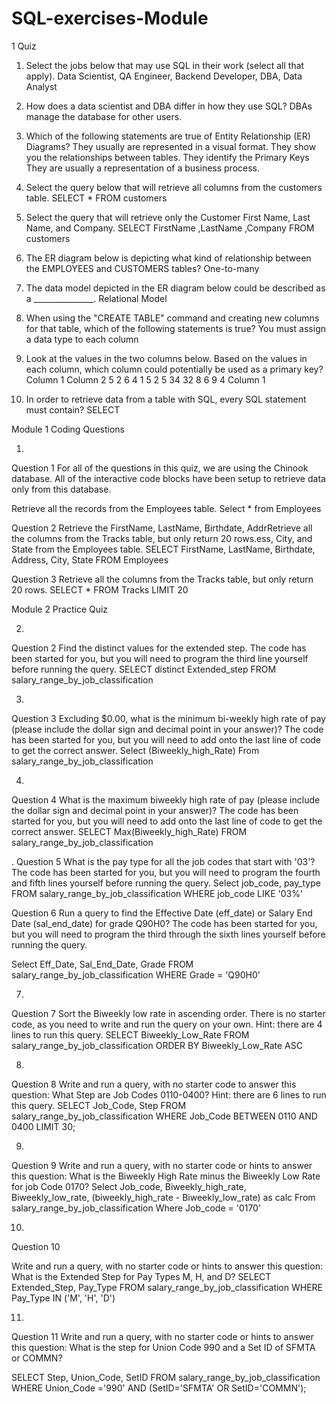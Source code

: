 # SQL-exercises-Module 

1 Quiz

1. Select the jobs below that may use SQL in their work (select all that apply).
Data Scientist, QA Engineer, Backend Developer, DBA, Data Analyst

2. How does a data scientist and DBA differ in how they use SQL?
DBAs manage the database for other users.

3. Which of the following statements are true of Entity Relationship (ER) Diagrams?
They usually are represented in a visual format.
They show you the relationships between tables.
They identify the Primary Keys
They are usually a representation of a business process.

4. Select the query below that will retrieve all columns from the customers table.
SELECT * FROM customers

5. Select the query that will retrieve only the Customer First Name, Last Name, and Company.
SELECT 
FirstName
,LastName
,Company
FROM customers

6. The ER diagram below is depicting what kind of relationship between the EMPLOYEES and CUSTOMERS tables?
One-to-many

7. The data model depicted in the ER diagram below could be described as a _______________.
Relational Model

8. When using the "CREATE TABLE" command and creating new columns for that table, which of the following statements is true?
You must assign a data type to each column

9. Look at the values in the two columns below. Based on the values in each column, which column could potentially be used as a primary key?
Column 1	Column 2
5	        2
6	        4
1	        5
2	        5
34	       32
8	        6
9	        4
Column 1

10. In order to retrieve data from a table with SQL, every SQL statement must contain?
SELECT

Module 1 Coding Questions

1.
Question 1
For all of the questions in this quiz, we are using the Chinook database. All of the interactive code blocks have been setup to retrieve data only from this database.

Retrieve all the records from the Employees table.
Select *
from Employees

Question 2
Retrieve the FirstName, LastName, Birthdate, AddrRetrieve all the columns from the Tracks table, but only return 20 rows.ess, City, and State from the Employees table.
SELECT  FirstName, LastName, Birthdate, Address, City, State
FROM Employees


Question 3
Retrieve all the columns from the Tracks table, but only return 20 rows.
SELECT *
FROM Tracks
LIMIT 20

Module 2 Practice Quiz

2.
Question 2
Find the distinct values for the extended step. The code has been started for you, but you will need to program the third line yourself before running the query.
SELECT 
distinct Extended_step
FROM  salary_range_by_job_classification

3.
Question 3
Excluding $0.00, what is the minimum bi-weekly high rate of pay (please include the dollar sign and decimal point in your answer)? The code has been started for you, but you will need to add onto the last line of code to get the correct answer.
Select 
(Biweekly_high_Rate)
From salary_range_by_job_classification

4.
Question 4
What is the maximum biweekly high rate of pay (please include the dollar sign and decimal point in your answer)? The code has been started for you, but you will need to add onto the last line of code to get the correct answer.
SELECT 
Max(Biweekly_high_Rate) 
FROM salary_range_by_job_classification

.
Question 5
What is the pay type for all the job codes that start with '03'? The code has been started for you, but you will need to program the fourth and fifth lines yourself before running the query.
Select
job_code,
pay_type
FROM salary_range_by_job_classification
WHERE job_code LIKE '03%'

Question 6
Run a query to find the Effective Date (eff_date) or Salary End Date
(sal_end_date) for grade Q90H0? The code has been started for you, but you will need to program the third through the sixth lines yourself before running the query. 

Select Eff_Date, Sal_End_Date, Grade
FROM salary_range_by_job_classification
WHERE Grade = 'Q90H0'

7.
Question 7
Sort the Biweekly low rate in ascending order. There is no starter code, as you need to write and run the query on your own. Hint: there are 4 lines to run this query.
SELECT Biweekly_Low_Rate 
FROM salary_range_by_job_classification
ORDER BY Biweekly_Low_Rate ASC

8.
Question 8
Write and run a query, with no starter code to answer this question: What Step are Job Codes 0110-0400? Hint: there are 6 lines to run this query.
SELECT Job_Code, Step
FROM salary_range_by_job_classification
WHERE Job_Code BETWEEN 0110 AND 0400
LIMIT 30;

9.
Question 9
Write and run a query, with no starter code or hints to answer this question: What is the Biweekly High Rate minus the
Biweekly Low Rate for job Code 0170?
Select
Job_code,
Biweekly_high_rate,
Biweekly_low_rate, 
(biweekly_high_rate - Biweekly_low_rate) as calc
From salary_range_by_job_classification
Where Job_code = '0170'

10.
Question 10

Write and run a query, with no starter code or hints to answer this question: What is the Extended Step for Pay Types M, H, and D? 
SELECT Extended_Step, Pay_Type
FROM salary_range_by_job_classification
WHERE Pay_Type IN ('M', 'H', 'D')

11.
Question 11
Write and run a query, with no starter code or hints to answer this question: What is the step for
Union Code 990 and a Set ID of SFMTA or COMMN? 

SELECT Step, Union_Code, SetID
FROM salary_range_by_job_classification
WHERE Union_Code ='990' AND (SetID='SFMTA' OR SetID='COMMN');


